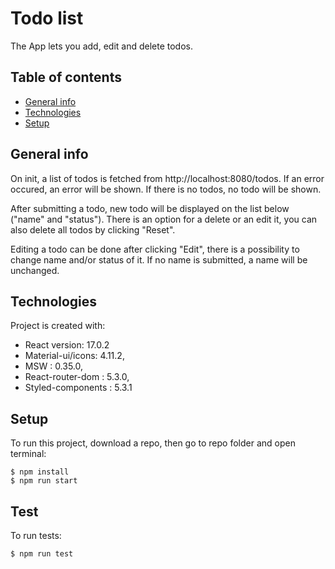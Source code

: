 # Todo list

The App lets you add, edit and delete todos.

## Table of contents

- [General info](#general-info)
- [Technologies](#technologies)
- [Setup](#setup)

## General info

On init, a list of todos is fetched from http://localhost:8080/todos. If an error occured, an error will be shown. If there is no todos, no todo will be shown.

After submitting a todo, new todo will be displayed on the list below ("name" and "status"). There is an option for a delete or an edit it, you can also delete all todos by clicking "Reset".

Editing a todo can be done after clicking "Edit", there is a possibility to change name and/or status of it. If no name is submitted, a name will be unchanged.

## Technologies

Project is created with:

- React version: 17.0.2
- Material-ui/icons: 4.11.2,
- MSW : 0.35.0,
- React-router-dom : 5.3.0,
- Styled-components : 5.3.1

## Setup

To run this project, download a repo, then go to repo folder and open terminal:

```
$ npm install
$ npm run start
```

## Test

To run tests:

```
$ npm run test
```
